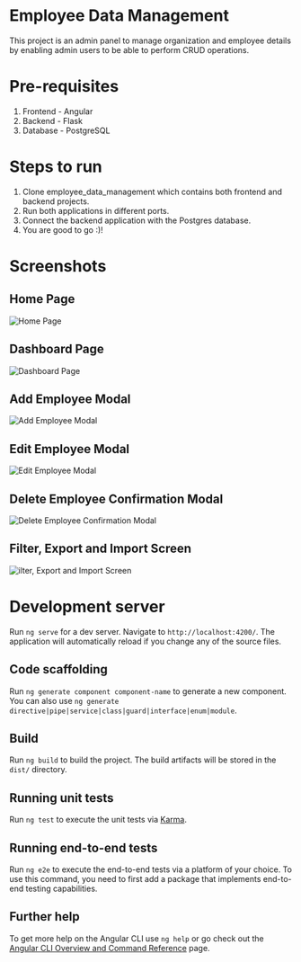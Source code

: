 # Employee Data Management

This project is an admin panel to manage organization and employee details by enabling admin users to be able to perform CRUD operations.

# Pre-requisites

1. Frontend - Angular
2. Backend - Flask
3. Database - PostgreSQL

# Steps to run

1. Clone employee_data_management which contains both frontend and backend projects.
2. Run both applications in different ports.
3. Connect the backend application with the Postgres database.
4. You are good to go :)!


# Screenshots

## Home Page

![Home Page](https://github.com/sudhakar-ns/employee_data_management/assets/23113825/02e3f9cc-f88c-4786-9f9f-fd673f28d220)

## Dashboard Page

![Dashboard Page](https://github.com/sudhakar-ns/employee_data_management/assets/23113825/7dcd7bab-52ae-4042-9f21-6b9534874071)

## Add Employee Modal

![Add Employee Modal](https://github.com/sudhakar-ns/employee_data_management/assets/23113825/3afacc87-86e6-4ac8-add4-437bfa1e76ee)

## Edit Employee Modal

![Edit Employee Modal](https://github.com/sudhakar-ns/employee_data_management/assets/23113825/b6322f85-b9f8-452d-a83e-f26ab863bfe1)

## Delete Employee Confirmation Modal

![Delete Employee Confirmation Modal](https://github.com/sudhakar-ns/employee_data_management/assets/23113825/f6a50ff6-7914-4ba1-8e19-5c61e8caf7f0)

## Filter, Export and Import Screen

![ilter, Export and Import Screen](https://github.com/sudhakar-ns/employee_data_management/assets/23113825/da2b4e18-b9fb-4994-a813-a4ff0c798317)


# Development server

Run `ng serve` for a dev server. Navigate to `http://localhost:4200/`. The application will automatically reload if you change any of the source files.

## Code scaffolding

Run `ng generate component component-name` to generate a new component. You can also use `ng generate directive|pipe|service|class|guard|interface|enum|module`.

## Build

Run `ng build` to build the project. The build artifacts will be stored in the `dist/` directory.

## Running unit tests

Run `ng test` to execute the unit tests via [Karma](https://karma-runner.github.io).

## Running end-to-end tests

Run `ng e2e` to execute the end-to-end tests via a platform of your choice. To use this command, you need to first add a package that implements end-to-end testing capabilities.

## Further help

To get more help on the Angular CLI use `ng help` or go check out the [Angular CLI Overview and Command Reference](https://angular.io/cli) page.


